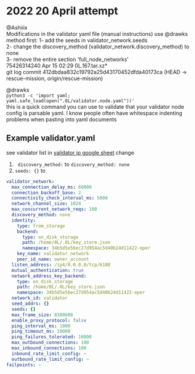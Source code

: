 # 2022 20 April attempt

@Ashiiix  
Modifications in the validator yaml file (manual instructions) use @drawks method first:
1- add the seeds in validator_network.seeds  
2- change the discovery_method (validator_network.discovery_method) to none  
3- remove the entire section 'full_node_networks'  
75426314240 Apr 15 02:29 0L.167.tar.xz*  
git log
commit 412dbdaa832c19792a25d43170452dfda40173ca (HEAD -> rescue-mission, origin/rescue-mission)

@drawks  
`python3 -c 'import yaml;`   
`yaml.safe_load(open(".0L/validator.node.yaml"))'`      
this is a quick command you can use to validate that your validator node config is parsable yaml. I know people often have whitespace indenting problems when pasting into yaml documents

## Example validator.yaml
see validator list in [validator ip google sheet](https://docs.google.com/spreadsheets/d/17Hd0xhIXdNmstLkI4cY5FBm6KrgdgZyWpBV3LK6CN-E/edit#gid=0)
change 
1. ` discovery_method:` to  `discovery_method: none`
2. `seeds: {}` to


```yaml
validator_network:
  max_connection_delay_ms: 60000
  connection_backoff_base: 2
  connectivity_check_interval_ms: 5000
  network_channel_size: 1024
  max_concurrent_network_reqs: 100
  discovery_method: none 
  identity:
    type: from_storage
    backend:
      type: on_disk_storage
      path: /home/0L/.0L/key_store.json
      namespace: 34b5d5e56ec27d954ac5d40b24d11422-oper
    key_name: validator_network
    peer_id_name: owner_account
  listen_address: /ip4/0.0.0.0/tcp/6180
  mutual_authentication: true
  network_address_key_backend:
    type: on_disk_storage
    path: /home/0L/.0L/key_store.json
    namespace: 34b5d5e56ec27d954ac5d40b24d11422-oper
  network_id: validator
  seed_addrs: {}
  seeds: {}
  max_frame_size: 8388608
  enable_proxy_protocol: false
  ping_interval_ms: 1000
  ping_timeout_ms: 10000
  ping_failures_tolerated: 10000
  max_outbound_connections: 100
  max_inbound_connections: 100
  inbound_rate_limit_config: ~
  outbound_rate_limit_config: ~
failpoints: ~
```